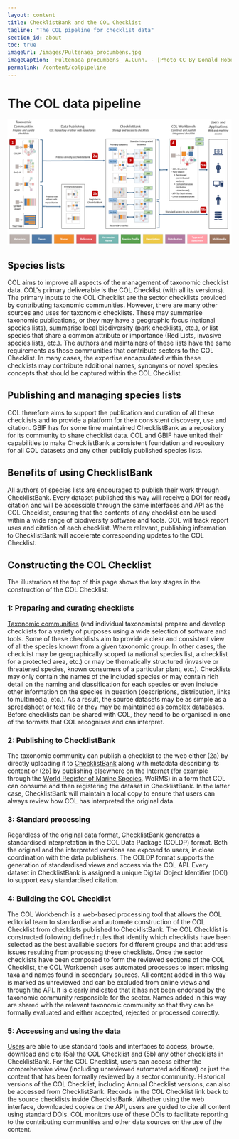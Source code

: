 ```yaml
---
layout: content
title: ChecklistBank and the COL Checklist
tagline: "The COL pipeline for checklist data"
section_id: about
toc: true
imageUrl: /images/Pultenaea_procumbens.jpg    
imageCaption: _Pultenaea procumbens_ A.Cunn. - [Photo CC By Donald Hobern](https://www.flickr.com/photos/dhobern/5073041283)
permalink: /content/colpipeline
---
```

# The COL data pipeline

![COL data pipeline](/images/col_pipeline.png "COL data pipeline")

## Species lists
COL aims to improve all aspects of the management of taxonomic checklist data. COL's primary deliverable is the COL Checklist (with all its versions). The primary inputs to the COL Checklist are the sector checklists provided by contributing taxonomic communities. However, there are many other sources and uses for taxonomic checklists. These may summarise taxonomic publications, or they may have a geographic focus (national species lists), summarise local biodiversity (park checklists, etc.), or list species that share a common attribute or importance (Red Lists, invasive species lists, etc.). The authors and maintainers of these lists have the same requirements as those communities that contribute sectors to the COL Checklist. In many cases, the expertise encapsulated within these checklists may contribute additional names, synonyms or novel species concepts that should be captured within the COL Checklist.

## Publishing and managing species lists
COL therefore aims to support the publication and curation of all these checklists and to provide a platform for their consistent discovery, use and citation. GBIF has for some time maintained ChecklistBank as a repository for its community to share checklist data. COL and GBIF have united their capabilities to make ChecklistBank a consistent foundation and repository for all COL datasets and any other publicly published species lists.

## Benefits of using ChecklistBank
All authors of species lists are encouraged to publish their work through ChecklistBank. Every dataset published this way will receive a DOI for ready citation and will be accessible through the same interfaces and API as the COL Checklist, ensuring that the contents of any checklist can be used within a wide range of biodiversity software and tools. COL will track report uses and citation of each checklist. Where relevant, publishing information to ChecklistBank will accelerate corresponding updates to the COL Checklist.

## Constructing the COL Checklist
The illustration at the top of this page shows the key stages in the construction of the COL Checklist:

### 1: Preparing and curating checklists
[Taxonomic communities](roles#roles-and-responsibilities) (and individual taxonomists) prepare and develop checklists for a variety of purposes using a wide selection of software and tools. Some of these checklists aim to provide a clear and consistent view of all the species known from a given taxonomic group. In other cases, the checklist may be geographically scoped (a national species list, a checklist for a protected area, etc.) or may be thematically structured (invasive or threatened species, known consumers of a particular plant, etc.). Checklists may only contain the names of the included species or may contain rich detail on the naming and classification for each species or even include other information on the species in question (descriptions, distribution, links to multimedia, etc.). As a result, the source datasets may be as simple as a spreadsheet or text file or they may be maintained as complex databases. Before checklists can be shared with COL, they need to be organised in one of the formats that COL recognises and can interpret.

### 2: Publishing to ChecklistBank
The taxonomic community can publish a checklist to the web either (2a) by directly uploading it to [ChecklistBank](checklistbank) along with metadata describing its content or (2b) by publishing elsewhere on the Internet (for example through the [World Register of Marine Species](http://www.marinespecies.org/), WoRMS) in a form that COL can consume and then registering the dataset in ChecklistBank. In the latter case, ChecklistBank will maintain a local copy to ensure that users can always review how COL has interpreted the original data.

### 3: Standard processing
Regardless of the original data format, ChecklistBank generates a standardised interpretation in the COL Data Package (COLDP) format. Both the original and the interpreted versions are exposed to users, in close coordination with the data publishers. The COLDP format supports the generation of standardised views and access via the COL API. Every dataset in ChecklistBank is assigned a unique Digital Object Identifier (DOI) to support easy standardised citation. 

### 4: Building the COL Checklist
The COL Workbench is a web-based processing tool that allows the COL editorial team to standardise and automate construction of the COL Checklist from checklists published to ChecklistBank. The COL Checklist is constructed following defined rules that identify which checklists have been selected as the best available sectors for different groups and that address issues resulting from processing these checklists. Once the sector checklists have been composed to form the reviewed sections of the COL Checklist, the COL Workbench uses automated processes to insert missing taxa and names found in secondary sources. All content added in this way is marked as unreviewed and can be excluded from online views and through the API. It is clearly indicated that it has not been endorsed by the taxonomic community responsible for the sector. Names added in this way are shared with the relevant taxonomic community so that they can be formally evaluated and either accepted, rejected or processed correctly. 

### 5: Accessing and using the data
[Users](roles#the-role-of-users) are able to use standard tools and interfaces to access, browse, download and cite (5a) the COL Checklist and (5b) any other checklists in ChecklistBank. For the COL Checklist, users can access either the comprehensive view (including unreviewed automated additions) or just the content that has been formally reviewed by a sector community. Historical versions of the COL Checklist, including Annual Checklist versions, can also be accessed from ChecklistBank. Records in the COL Checklist link back to the source checklists inside ChecklistBank. Whether using the web interface, downloaded copies or the API, users are guided to cite all content using standard DOIs. COL monitors use of these DOIs to facilitate reporting to the contributing communities and other data sources on the use of the content.
